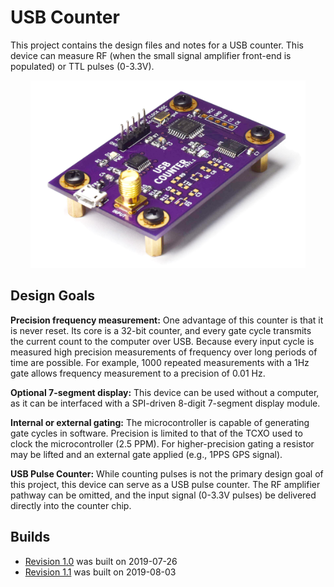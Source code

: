 # USB Counter

This project contains the design files and notes for a USB counter. This device can measure RF (when the small signal amplifier front-end is populated) or TTL pulses (0-3.3V).

<p align='center'>
<img height='300' src='https://raw.githubusercontent.com/swharden/USB-Counter/master/builds/1.1/photos/curved2.jpg'/>
</p>

## Design Goals

**Precision frequency measurement:** One advantage of this counter is that it is never reset. Its core is a 32-bit counter, and every gate cycle transmits the current count to the computer over USB. Because every input cycle is measured high precision measurements of frequency over long periods of time are possible. For example, 1000 repeated measurements with a 1Hz gate allows frequency measurement to a precision of 0.01 Hz.

**Optional 7-segment display:** This device can be used without a computer, as it can be interfaced with a SPI-driven 8-digit 7-segment display module.

**Internal or external gating:** The microcontroller is capable of generating gate cycles in software. Precision is limited to that of the TCXO used to clock the microcontroller (2.5 PPM). For higher-precision gating a resistor may be lifted and an external gate applied (e.g., 1PPS GPS signal).

**USB Pulse Counter:** While counting pulses is not the primary design goal of this project, this device can serve as a USB pulse counter. The RF amplifier pathway can be omitted, and the input signal (0-3.3V pulses) be delivered directly into the counter chip.

## Builds

* [Revision 1.0](/builds/1.0) was built on 2019-07-26
* [Revision 1.1](/builds/1.1) was built on 2019-08-03
